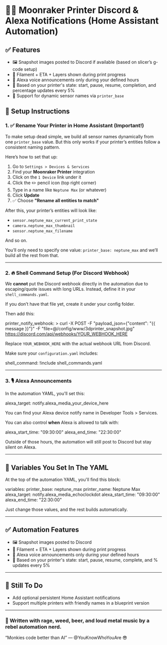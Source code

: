 # 🧙‍♂️ Moonraker Printer Discord & Alexa Notifications (Home Assistant Automation)

## ✅ Features
- 🖼️ Snapshot images posted to Discord if available (based on slicer’s g-code setup)
- 🧵 Filament + ETA + Layers shown during print progress
- 🎤 Alexa voice announcements only during your defined hours
- 🔁 Based on your printer's state: start, pause, resume, completion, and percentage updates every 5%
- 🔄 Support for dynamic sensor names via `printer_base`

## 🔧 Setup Instructions

### 1. ✅ Rename Your Printer in Home Assistant (Important!)
To make setup dead simple, we build all sensor names dynamically from one `printer_base` value. But this only works if your printer’s entities follow a consistent naming pattern.

Here’s how to set that up:

1. Go to `Settings > Devices & Services`
2. Find your **Moonraker Printer** integration
3. Click on the `1 Device` link under it
4. Click the ✏️ pencil icon (top right corner)
5. Type in a name like `Neptune Max` (or whatever)
6. Click **Update**
7. ✅ Choose **"Rename all entities to match"**

After this, your printer’s entities will look like:
- `sensor.neptune_max_current_print_state`
- `camera.neptune_max_thumbnail`
- `sensor.neptune_max_filename`

And so on.

You’ll only need to specify one value: `printer_base: neptune_max` and we’ll build all the rest from that.

---

### 2. 🔥 Shell Command Setup (For Discord Webhook)
We **cannot** put the Discord webhook directly in the automation due to escaping/quote issues with long URLs. Instead, define it in your `shell_commands.yaml`.

If you don’t have that file yet, create it under your config folder.

Then add this:

printer_notify_webhook: >
  curl -X POST -F "payload_json={\"content\": \"{{ message }}\"}" -F "file=@/config/www/3dprinter_snapshot.jpg" https://discord.com/api/webhooks/YOUR_WEBHOOK_HERE

Replace `YOUR_WEBHOOK_HERE` with the actual webhook URL from Discord.

Make sure your `configuration.yaml` includes:

shell_command: !include shell_commands.yaml

---

### 3. 🎙️ Alexa Announcements
In the automation YAML, you'll set this:

alexa_target: notify.alexa_media_your_device_here

You can find your Alexa device notify name in Developer Tools > Services.

You can also control **when** Alexa is allowed to talk with:

alexa_start_time: "09:30:00"
alexa_end_time: "22:30:00"

Outside of those hours, the automation will still post to Discord but stay silent on Alexa.

---

## 🧩 Variables You Set In The YAML
At the top of the automation YAML, you'll find this block:

variables:
  printer_base: neptune_max
  printer_name: Neptune Max
  alexa_target: notify.alexa_media_echoclockdot
  alexa_start_time: "09:30:00"
  alexa_end_time: "22:30:00"

Just change those values, and the rest builds automatically.

---

## ✅ Automation Features
- 🖼️ Snapshot images posted to Discord
- 🧵 Filament + ETA + Layers shown during print progress
- 🎤 Alexa voice announcements only during your defined hours
- 🔁 Based on your printer's state: start, pause, resume, complete, and % updates every 5%

---

## 🚧 Still To Do
- Add optional persistent Home Assistant notifications
- Support multiple printers with friendly names in a blueprint version

---

### 🤘 Written with rage, weed, beer, and loud metal music by a rebel automation nerd.

“Monkies code better than AI” — @YouKnowWhoYouAre 😎
